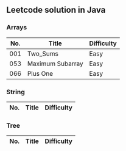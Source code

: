 ## Leetcode solution in Java  
### Arrays  
No.|Title|Difficulty  
---|-----|----------  
001|Two_Sums|Easy  
053|Maximum Subarray|Easy 
066|Plus One|Easy
### String  
No.|Title|Difficulty  
---|-----|----------  
### Tree  
No.|Title|Difficulty  
---|-----|----------  
